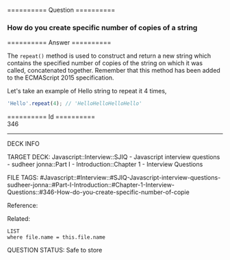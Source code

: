 ========== Question ==========  

### How do you create specific number of copies of a string  

========== Answer ==========  

The `repeat()` method is used to construct and return a new string which contains the specified number of copies of the string on which it was called, concatenated together. Remember that this method has been added to the ECMAScript 2015 specification.

Let's take an example of Hello string to repeat it 4 times,

```javascript
'Hello'.repeat(4); // 'HelloHelloHelloHello'
```

========== Id ==========  
346

---

DECK INFO

TARGET DECK: Javascript::Interview::SJIQ - Javascript interview questions - sudheer jonna::Part I - Introduction::Chapter 1 - Interview Questions

FILE TAGS: #Javascript::#Interview::#SJIQ-Javascript-interview-questions-sudheer-jonna::#Part-I-Introduction::#Chapter-1-Interview-Questions::#346-How-do-you-create-specific-number-of-copie

Reference:

Related:

```dataview
LIST
where file.name = this.file.name
```

QUESTION STATUS: Safe to store
